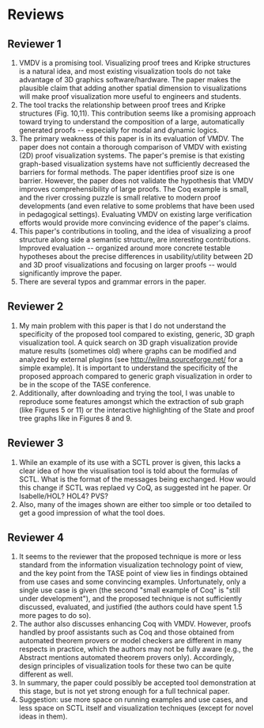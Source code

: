 # Reviews
## Reviewer 1
1. VMDV is a promising tool. Visualizing proof trees and Kripke structures is a natural idea, and most existing visualization tools do not take advantage of 3D graphics software/hardware. The paper makes the plausible claim that adding another spatial dimension to visualizations will make proof visualization more useful to engineers and students.
2. The tool tracks the relationship between proof trees and Kripke structures (Fig. 10,11). This contribution seems like a promising approach toward trying to understand the composition of a large, automatically generated proofs -- especially for modal and dynamic logics.
3. The primary weakness of this paper is in its evaluation of VMDV. The paper does not contain a thorough comparison of VMDV with existing (2D) proof visualization systems. The paper's premise is that existing graph-based visualization systems have not sufficiently decreased the barriers for formal methods. The paper identifies proof size is one barrier. However, the paper does not validate the hypothesis that VMDV improves comprehensibility of large proofs. The Coq example is small, and the river crossing puzzle is small relative to modern proof developments (and even relative to some problems that have been used in pedagogical settings). Evaluating VMDV on existing large verification efforts would provide more convincing evidence of the paper's claims.
4. This paper's contributions in tooling, and the idea of visualizing a proof structure along side a semantic structure, are interesting contributions. Improved evaluation -- organized around more concrete testable hypotheses about the precise differences in usability/utility between 2D and 3D proof visualizations and focusing on larger proofs -- would significantly improve the paper.
5. There are several typos and grammar errors in the paper.

## Reviewer 2
1. My main problem with this paper is that I do not understand the specificity of the proposed tool compared to existing, generic, 3D graph visualization tool. A quick search on 3D graph visualization provide mature results (sometimes old) where graphs can be modified and analyzed by external plugins (see http://wilma.sourceforge.net/ for a simple example). It is important to understand the specificity of the proposed approach compared to generic graph visualization in order to be in the scope of the TASE conference.
2. Additionally, after downloading and trying the tool, I was unable to reproduce some features amongst which the extraction of sub graph (like Figures 5 or 11) or the interactive highlighting of the State and proof tree graphs like in Figures 8 and 9.

## Reviewer 3
1. While an example of its use with a SCTL prover is given, this lacks a clear idea of how the visualisation tool is told about the formulas of SCTL. What is the format of the messages being exchanged. How would this change if SCTL was replaed vy CoQ, as suggested int he paper. Or Isabelle/HOL? HOL4? PVS?
2. Also, many of the images shown are either too simple or too detailed to get a good impression of what the tool does.

## Reviewer 4
1.  It
seems to the reviewer that the proposed technique is more or less
standard from the information visualization technology point of view,
and the key point from the TASE point of view lies in findings
obtained from use cases and some convincing examples.  Unfortunately,
only a single use case is given (the second "small example of Coq" is
"still under development"), and the proposed technique is not
sufficiently discussed, evaluated, and justified (the authors could
have spent 1.5 more pages to do so).
2. The author also discusses enhancing Coq with VMDV.  However, proofs
handled by proof assistants such as Coq and those obtained from
automated theorem provers or model checkers are different in many
respects in practice, which the authors may not be fully aware (e.g.,
the Abstract mentions automated theorem provers only).  Accordingly,
design principles of visualization tools for these two can be quite
different as well.
3. In summary, the paper could possibly be accepted tool demonstration at
this stage, but is not yet strong enough for a full technical paper.
4. Suggestion: use more space on running examples and use cases, and less
space on SCTL itself and visualization techniques (except for novel
ideas in them).